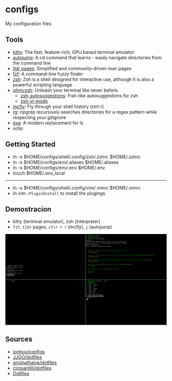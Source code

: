 # configs
My configuration files

## Tools

- [kitty](https://sw.kovidgoyal.net/kitty/): The fast, feature-rich, GPU based terminal emulator
- [autojump](https://github.com/wting/autojump): A cd command that learns - easily navigate directories from the command line
- [tldr pages](https://tldr.sh/): Simplified and community-driven man pages
- [fzf](https://github.com/junegunn/fzf): A command-line fuzzy finder
- [zsh](https://www.zsh.org/): Zsh is a shell designed for interactive use, although it is also a powerful scripting language
- [ohmyzsh](https://ohmyz.sh/): Unleash your terminal like  never before.
  - [zsh-autosuggestions](https://github.com/zsh-users/zsh-autosuggestions): Fish-like autosuggestions for zsh
  - [zsh-vi-mode](https://github.com/jeffreytse/zsh-vi-mode)
- [mcfly](https://github.com/cantino/mcfly): Fly through your shell history (ctrl-r)
- [rg](https://github.com/BurntSushi/ripgrep): ripgrep recursively searches directories for a regex pattern while respecting your gitignore
- [exa](https://the.exa.website/): A modern replacement for ls
- xclip

## Getting Started

- ln -s $HOME/configs/shell/.config/zsh/.zshrc $HOME/.zshrc
- ln -s $HOME/configs/env/.aliases $HOME/.aliases
- ln -s $HOME/configs/env/.env $HOME/.env
- touch $HOME/.env_local

---

- ln -s $HOME/configs/shell/.config/vim/.vimrc  $HOME/.vimrc
- In vim `:PluginInstall` to install the plugings

## Demostracion

- kitty (terminal emulator), zsh (interpreter)
- `fzf`, `tldr` pages, `ctlr + r` (mcfly), `j` (autojump)

![Demostracion](https://raw.githubusercontent.com/dbremont/dbremont/main/docs/demostracion.png)

## Sources

- [jonhoo/configs](https://github.com/jonhoo/configs)
- [JJGO/dotfiles](https://github.com/JJGO/dotfiles)
- [anishathalye/dotfiles](https://github.com/anishathalye/dotfiles)
- [cirosantilli/dotfiles](https://github.com/cirosantilli/dotfiles)
- [Dotfiles](https://gitlab.com/dwt1/dotfiles)
